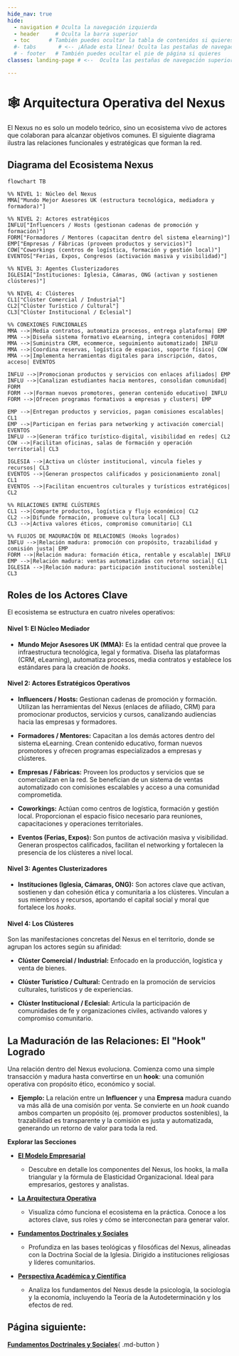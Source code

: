 ```yaml
---
hide_nav: true
hide:
  - navigation # Oculta la navegación izquierda
  - header     # Oculta la barra superior
  - toc      # También puedes ocultar la tabla de contenidos si quieres
  #- tabs       # <-- ¡Añade esta línea! Oculta las pestañas de navegación superior
  # - footer   # También puedes ocultar el pie de página si quieres
classes: landing-page # <--  Oculta las pestañas de navegación superior a través del CSS

---
```

<div data-landing-page style="display:none"></div>

# 🕸️ Arquitectura Operativa del Nexus

El Nexus no es solo un modelo teórico, sino un ecosistema vivo de actores que colaboran para alcanzar objetivos comunes. El siguiente diagrama ilustra las relaciones funcionales y estratégicas que forman la red.

## Diagrama del Ecosistema Nexus

```mermaid
flowchart TB

%% NIVEL 1: Núcleo del Nexus
MMA["Mundo Mejor Asesores UK (estructura tecnológica, mediadora y formadora)"]

%% NIVEL 2: Actores estratégicos
INFLU["Influencers / Hosts (gestionan cadenas de promoción y formación)"]
FORM["Formadores / Mentores (capacitan dentro del sistema elearning)"]
EMP["Empresas / Fábricas (proveen productos y servicios)"]
COW["Coworkings (centros de logística, formación y gestión local)"]
EVENTOS["Ferias, Expos, Congresos (activación masiva y visibilidad)"]

%% NIVEL 3: Agentes Clusterizadores
IGLESIA["Instituciones: Iglesia, Cámaras, ONG (activan y sostienen clústeres)"]

%% NIVEL 4: Clústeres
CL1["Clúster Comercial / Industrial"]
CL2["Clúster Turístico / Cultural"]
CL3["Clúster Institucional / Eclesial"]

%% CONEXIONES FUNCIONALES
MMA -->|Media contratos, automatiza procesos, entrega plataforma| EMP
MMA -->|Diseña sistema formativo eLearning, integra contenidos| FORM
MMA -->|Suministra CRM, ecommerce, seguimiento automatizado| INFLU
MMA -->|Coordina reservas, logística de espacios, soporte físico| COW
MMA -->|Implementa herramientas digitales para inscripción, datos, acceso| EVENTOS

INFLU -->|Promocionan productos y servicios con enlaces afiliados| EMP
INFLU -->|Canalizan estudiantes hacia mentores, consolidan comunidad| FORM
FORM -->|Forman nuevos promotores, generan contenido educativo| INFLU
FORM -->|Ofrecen programas formativos a empresas y clusters| EMP

EMP -->|Entregan productos y servicios, pagan comisiones escalables| CL1
EMP -->|Participan en ferias para networking y activación comercial| EVENTOS
INFLU -->|Generan tráfico turístico-digital, visibilidad en redes| CL2
COW -->|Facilitan oficinas, salas de formación y operación territorial| CL3

IGLESIA -->|Activa un clúster institucional, vincula fieles y recursos| CL3
EVENTOS -->|Generan prospectos calificados y posicionamiento zonal| CL1
EVENTOS -->|Facilitan encuentros culturales y turísticos estratégicos| CL2

%% RELACIONES ENTRE CLÚSTERES
CL1 -->|Comparte productos, logística y flujo económico| CL2
CL2 -->|Difunde formación, promueve cultura local| CL3
CL3 -->|Activa valores éticos, compromiso comunitario| CL1

%% FLUJOS DE MADURACIÓN DE RELACIONES (Hooks logrados)
INFLU -->|Relación madura: promoción con propósito, trazabilidad y comisión justa| EMP
FORM -->|Relación madura: formación ética, rentable y escalable| INFLU
EMP -->|Relación madura: ventas automatizadas con retorno social| CL1
IGLESIA -->|Relación madura: participación institucional sostenible| CL3
```


## Roles de los Actores Clave

El ecosistema se estructura en cuatro niveles operativos:

#### **Nivel 1: El Núcleo Mediador**

- **Mundo Mejor Asesores UK (MMA):** Es la entidad central que provee la infraestructura tecnológica, legal y formativa. Diseña las plataformas (CRM, eLearning), automatiza procesos, media contratos y establece los estándares para la creación de *hooks*.

#### **Nivel 2: Actores Estratégicos Operativos**

- **Influencers / Hosts:** Gestionan cadenas de promoción y formación. Utilizan las herramientas del Nexus (enlaces de afiliado, CRM) para promocionar productos, servicios y cursos, canalizando audiencias hacia las empresas y formadores.

- **Formadores / Mentores:** Capacitan a los demás actores dentro del sistema eLearning. Crean contenido educativo, forman nuevos promotores y ofrecen programas especializados a empresas y clústeres.

- **Empresas / Fábricas:** Proveen los productos y servicios que se comercializan en la red. Se benefician de un sistema de ventas automatizado con comisiones escalables y acceso a una comunidad comprometida.

- **Coworkings:** Actúan como centros de logística, formación y gestión local. Proporcionan el espacio físico necesario para reuniones, capacitaciones y operaciones territoriales.

- **Eventos (Ferias, Expos):** Son puntos de activación masiva y visibilidad. Generan prospectos calificados, facilitan el networking y fortalecen la presencia de los clústeres a nivel local.

#### **Nivel 3: Agentes Clusterizadores**

- **Instituciones (Iglesia, Cámaras, ONG):** Son actores clave que activan, sostienen y dan cohesión ética y comunitaria a los clústeres. Vinculan a sus miembros y recursos, aportando el capital social y moral que fortalece los *hooks*.

#### **Nivel 4: Los Clústeres**

Son las manifestaciones concretas del Nexus en el territorio, donde se agrupan los actores según su afinidad:

- **Clúster Comercial / Industrial:** Enfocado en la producción, logística y venta de bienes.

- **Clúster Turístico / Cultural:** Centrado en la promoción de servicios culturales, turísticos y de experiencias.

- **Clúster Institucional / Eclesial:** Articula la participación de comunidades de fe y organizaciones civiles, activando valores y compromiso comunitario.

## La Maduración de las Relaciones: El "Hook" Logrado

Una relación dentro del Nexus evoluciona. Comienza como una simple transacción y madura hasta convertirse en un **hook**: una comunión operativa con propósito ético, económico y social.

- **Ejemplo:** La relación entre un **Influencer** y una **Empresa** madura cuando va más allá de una comisión por venta. Se convierte en un *hook* cuando ambos comparten un propósito (ej. promover productos sostenibles), la trazabilidad es transparente y la comisión es justa y automatizada, generando un retorno de valor para toda la red.

**Explorar las Secciones**

* [**El Modelo Empresarial**](./modelo_empresarial.md)
    * Descubre en detalle los componentes del Nexus, los hooks, la malla triangular y la fórmula de Elasticidad Organizacional. Ideal para empresarios, gestores y analistas.

* [**La Arquitectura Operativa**](./arquitectura_operativa.md)
    * Visualiza cómo funciona el ecosistema en la práctica. Conoce a los actores clave, sus roles y cómo se interconectan para generar valor.

* [**Fundamentos Doctrinales y Sociales**](./Nexus-Doctrina.md)
    * Profundiza en las bases teológicas y filosóficas del Nexus, alineadas con la Doctrina Social de la Iglesia. Dirigido a instituciones religiosas y líderes comunitarios.

* [**Perspectiva Académica y Científica**](./perspectiva_academica.md)
    * Analiza los fundamentos del Nexus desde la psicología, la sociología y la economía, incluyendo la Teoría de la Autodeterminación y los efectos de red.

## Página siguiente: 
[**Fundamentos Doctrinales y Sociales**](./Nexus-Doctrina.md){ .md-button }

